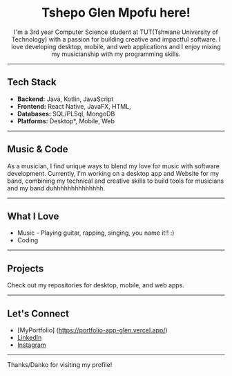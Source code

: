<h1 align = "center">Tshepo Glen Mpofu here! </h1>

<p align = "center"> I'm a 3rd year Computer Science student at TUT(Tshwane University of Technology) with a passion for building creative and impactful software. I love developing desktop, mobile, and web applications and I enjoy mixing my musicianship with my programming skills. </p>

---

## Tech Stack

- **Backend:** Java, Kotlin, JavaScript
- **Frontend:** React Native, JavaFX, HTML,
- **Databases:** SQL/PLSql, MongoDB
- **Platforms:** Desktop*, Mobile, Web

---

## Music & Code

As a musician, I find unique ways to blend my love for music with software development. Currently, I'm working on a desktop app and Website for my band, combining my technical and creative skills to build tools for musicians and my band duhhhhhhhhhhhhhh.

---

## What I Love

- Music - Playing guitar, rapping, singing, you name it!! :)
- Coding

---

## Projects

Check out my repositories for desktop, mobile, and web apps.

---

## Let's Connect
- [MyPortfolio] (https://portfolio-app-glen.vercel.app/)
- [LinkedIn](https://www.linkedin.com/in/tshepo-mpofu-6b37a3237/)
- [Instagram](https://www.instagram.com/i.am.mgt/)
---

Thanks/Danko for visiting my profile!
